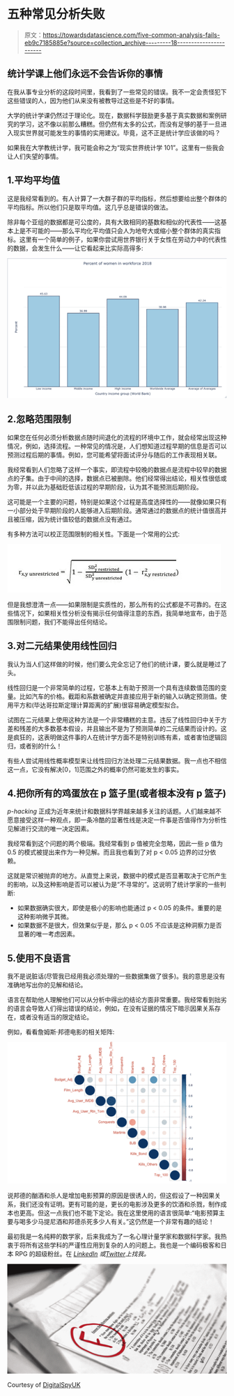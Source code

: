 # 五种常见分析失败

> 原文：<https://towardsdatascience.com/five-common-analysis-fails-eb9c7185885e?source=collection_archive---------18----------------------->

## 统计学课上他们永远不会告诉你的事情

在我从事专业分析的这段时间里，我看到了一些常见的错误。我不一定会责怪犯下这些错误的人，因为他们从来没有被教导过这些是不好的事情。

大学的统计学课仍然过于理论化。现在，数据科学鼓励更多基于真实数据和案例研究的学习，这不像以前那么糟糕。但仍然有太多的公式，而没有足够的基于一旦进入现实世界就可能发生的事情的实用建议。毕竟，这不正是统计学应该做的吗？

如果我在大学教统计学，我可能会称之为“现实世界统计学 101”。这里有一些我会让人们失望的事情。

## 1.平均平均值

这是我经常看到的。有人计算了一大群子群的平均指标，然后想要给出整个群体的平均指标。所以他们只是取平均值。这几乎总是错误的做法。

除非每个亚组的数据都是可公度的，具有大致相同的基数和相似的代表性——这基本上是不可能的——那么平均化平均值只会人为地夸大或缩小整个群体的真实指标。这里有一个简单的例子，如果你尝试用世界银行关于女性在劳动力中的代表性的数据，会发生什么——让它看起来比实际高得多:

![](img/4f6d98e384666935647361512ea56fe4.png)

## 2.忽略范围限制

如果您在任何必须分析数据点随时间退化的流程的环境中工作，就会经常出现这种情况，例如，选择流程。一种常见的情况是，人们想知道过程早期的信息是否可以预测过程后期的事情。例如，您可能希望将面试评分与随后的工作表现相关联。

我经常看到人们忽略了这样一个事实，即流程中较晚的数据点是流程中较早的数据点的子集。由于中间的选择，数据点已被删除。他们经常得出结论，相关性很低或为零，并以此为基础贬低该过程的早期阶段，认为其不能预测后期阶段。

这可能是一个主要的问题，特别是如果这个过程是高度选择性的——就像如果只有一小部分处于早期阶段的人能够进入后期阶段。通常通过的数据点的统计值很高并且被压缩，因为统计值较低的数据点没有通过。

有多种方法可以校正范围限制的相关性。下面是一个常用的公式:

![](img/ec037e094b68b0db167ca12ce5ea1daf.png)

但是我想澄清一点——如果限制是实质性的，那么所有的公式都是不可靠的。在这些情况下，如果相关性分析没有揭示任何值得注意的东西，我简单地宣布，由于范围限制问题，我们不能得出任何结论。

## 3.对二元结果使用线性回归

我认为当人们这样做的时候，他们要么完全忘记了他们的统计课，要么就是睡过了头。

线性回归是一个非常简单的过程，它基本上有助于预测一个具有连续数值范围的变量。比如汽车的价格。截距和系数被确定并直接应用于新的输入以确定预测值。使用平方和(毕达哥拉斯定理计算距离的扩展)很容易确定模型拟合。

试图在二元结果上使用这种方法是一个非常糟糕的主意。违反了线性回归中关于方差和残差的大多数基本假设，并且输出不是为了预测简单的二元结果而设计的。这是疯狂的，这表明做这件事的人在统计学方面不是特别训练有素，或者害怕逻辑回归，或者别的什么！

有些人尝试用线性概率模型来让线性回归方法处理二元结果数据。我一点也不相信这一点，它没有解决[0，1]范围之外的概率仍然可能发生的事实。

## 4.把你所有的鸡蛋放在 p 篮子里(或者根本没有 p 篮子)

*p-hacking* 正成为近年来统计和数据科学界越来越多关注的话题。人们越来越不愿意接受这样一种观点，即一条冷酷的显著性线是决定一件事是否值得作为分析性见解进行交流的唯一决定因素。

我经常看到这个问题的两个极端。我经常看到 p 值被完全忽略，因此一些 p 值为 0.5 的模式被提出来作为一种见解。而且我也看到了对 p < 0.05 边界的过分依赖。

这就是常识被抛弃的地方。从直觉上来说，数据中的模式是否显著取决于它所产生的影响，以及这种影响是否可以被认为是“不寻常的”。这说明了统计学家的一些判断:

*   如果数据确实很大，即使是极小的影响也能通过 p < 0.05 的条件。重要的是这种影响微乎其微。
*   如果数据不是很大，但效果似乎是，那么 p < 0.05 不应该是这种洞察力是否显著的唯一考虑因素。

## 5.使用不良语言

我不是说脏话(尽管我已经用我必须处理的一些数据集做了很多)。我的意思是没有准确地写出你的见解和结论。

语言在帮助他人理解他们可以从分析中得出的结论方面非常重要。我经常看到拙劣的语言会导致人们得出错误的结论，例如，在没有证据的情况下暗示因果关系存在，或者没有适当的限定结论。

例如，看看詹姆斯·邦德电影的相关矩阵:

![](img/75942d4fa0db97027940a598484fc2e0.png)

说邦德的酗酒和杀人是增加电影预算的原因是很诱人的，但这假设了一种因果关系，我们还没有证明。更有可能的是，更长的电影涉及更多的饮酒和杀戮，制作成本也更高。但这一点我们也不能下定论。我在这里使用的语言很简单:“电影预算主要与喝多少马提尼酒和邦德杀死多少人有关。”这仍然是一个非常有趣的结论！

最初我是一名纯粹的数学家，后来我成为了一名心理计量学家和数据科学家。我热衷于将所有这些学科的严谨性应用到复杂的人的问题上。我也是一个编码极客和日本 RPG 的超级粉丝。在 [*LinkedIn*](https://www.linkedin.com/in/keith-mcnulty/) *或*[*Twitter*](https://twitter.com/dr_keithmcnulty)*上找我。*

![](img/5aac530a4bf6e60ebe6ca20ce24c4179.png)

Courtesy of [DigitalSpyUK](http://digitalspyuk.cdnds.net/13/04/480x320/gallery_odd-exam-fail.jpg)